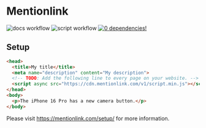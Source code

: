 # Mentionlink

![docs workflow](https://github.com/mentionlink/frontend/actions/workflows/docs.yml/badge.svg)
![script workflow](https://github.com/mentionlink/frontend/actions/workflows/script.yml/badge.svg)
[![0 dependencies!](https://0dependencies.dev/0dependencies.svg)](https://github.com/mentionlink/frontend/blob/main/packages/script/package.json)

## Setup

```html
<head>
  <title>My title</title>
  <meta name="description" content="My description">
  <!-- TODO: Add the following line to every page on your website. -->
  <script async src="https://cdn.mentionlink.com/v1/script.min.js"></script>
</head>
<body>
  <p>The iPhone 16 Pro has a new camera button.</p>
</body>
```

Please visit <https://mentionlink.com/setup/> for more information.